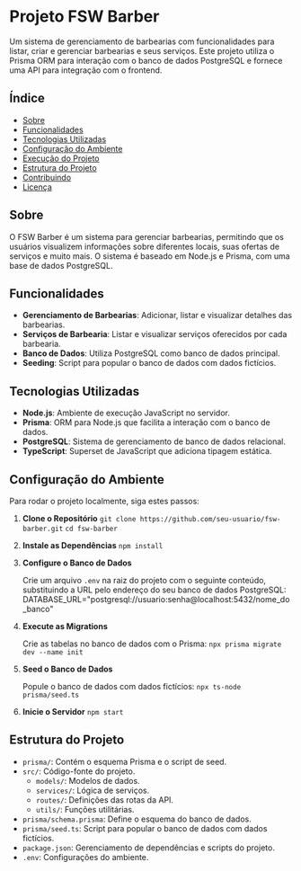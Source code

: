 # Projeto FSW Barber

Um sistema de gerenciamento de barbearias com funcionalidades para listar, criar e gerenciar barbearias e seus serviços. Este projeto utiliza o Prisma ORM para interação com o banco de dados PostgreSQL e fornece uma API para integração com o frontend.

## Índice
- [Sobre](#sobre)
- [Funcionalidades](#funcionalidades)
- [Tecnologias Utilizadas](#tecnologias-utilizadas)
- [Configuração do Ambiente](#configuração-do-ambiente)
- [Execução do Projeto](#execução-do-projeto)
- [Estrutura do Projeto](#estrutura-do-projeto)
- [Contribuindo](#contribuindo)
- [Licença](#licença)

## Sobre

O FSW Barber é um sistema para gerenciar barbearias, permitindo que os usuários visualizem informações sobre diferentes locais, suas ofertas de serviços e muito mais. O sistema é baseado em Node.js e Prisma, com uma base de dados PostgreSQL.

## Funcionalidades

- **Gerenciamento de Barbearias**: Adicionar, listar e visualizar detalhes das barbearias.
- **Serviços de Barbearia**: Listar e visualizar serviços oferecidos por cada barbearia.
- **Banco de Dados**: Utiliza PostgreSQL como banco de dados principal.
- **Seeding**: Script para popular o banco de dados com dados fictícios.

## Tecnologias Utilizadas

- **Node.js**: Ambiente de execução JavaScript no servidor.
- **Prisma**: ORM para Node.js que facilita a interação com o banco de dados.
- **PostgreSQL**: Sistema de gerenciamento de banco de dados relacional.
- **TypeScript**: Superset de JavaScript que adiciona tipagem estática.

## Configuração do Ambiente

Para rodar o projeto localmente, siga estes passos:

1. **Clone o Repositório**
    ``` git clone https://github.com/seu-usuario/fsw-barber.git ```
    ``` cd fsw-barber ```

2. **Instale as Dependências**
    ``` npm install ```

3. **Configure o Banco de Dados**
   
   Crie um arquivo `.env` na raiz do projeto com o seguinte conteúdo, substituindo a URL pelo endereço do seu banco de dados PostgreSQL:
   DATABASE_URL="postgresql://usuario:senha@localhost:5432/nome_do_banco"

4. **Execute as Migrations**
   
   Crie as tabelas no banco de dados com o Prisma:
    ``` npx prisma migrate dev --name init ```

5. **Seed o Banco de Dados**
   
   Popule o banco de dados com dados fictícios:
    ``` npx ts-node prisma/seed.ts ```

6. **Inicie o Servidor**
    ``` npm start ```

## Estrutura do Projeto

- `prisma/`: Contém o esquema Prisma e o script de seed.
- `src/`: Código-fonte do projeto.
  - `models/`: Modelos de dados.
  - `services/`: Lógica de serviços.
  - `routes/`: Definições das rotas da API.
  - `utils/`: Funções utilitárias.
- `prisma/schema.prisma`: Define o esquema do banco de dados.
- `prisma/seed.ts`: Script para popular o banco de dados com dados fictícios.
- `package.json`: Gerenciamento de dependências e scripts do projeto.
- `.env`: Configurações do ambiente.
